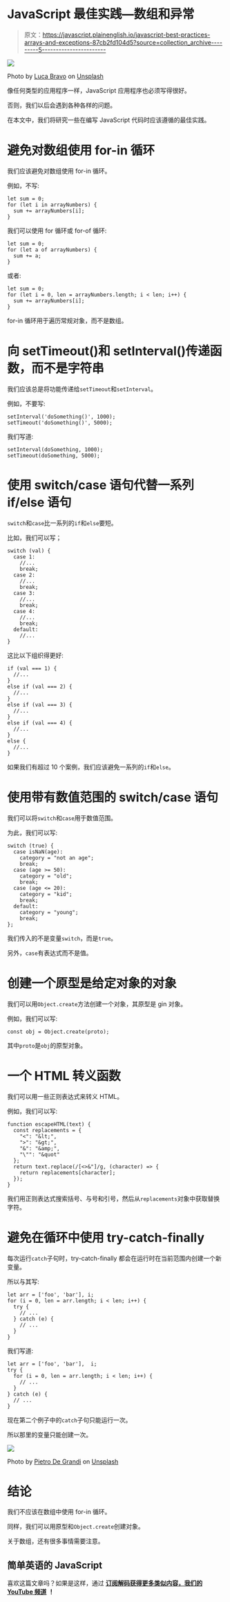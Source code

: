 # JavaScript 最佳实践—数组和异常

> 原文：<https://javascript.plainenglish.io/javascript-best-practices-arrays-and-exceptions-87cb2fd104d5?source=collection_archive---------5----------------------->

![](img/b3bf0e2ad9f966d18f0f121a65367102.png)

Photo by [Luca Bravo](https://unsplash.com/@lucabravo?utm_source=medium&utm_medium=referral) on [Unsplash](https://unsplash.com?utm_source=medium&utm_medium=referral)

像任何类型的应用程序一样，JavaScript 应用程序也必须写得很好。

否则，我们以后会遇到各种各样的问题。

在本文中，我们将研究一些在编写 JavaScript 代码时应该遵循的最佳实践。

# 避免对数组使用 for-in 循环

我们应该避免对数组使用 for-in 循环。

例如，不写:

```
let sum = 0;  
for (let i in arrayNumbers) {  
  sum += arrayNumbers[i];  
}
```

我们可以使用 for 循环或 for-of 循环:

```
let sum = 0;  
for (let a of arrayNumbers) {  
  sum += a;  
}
```

或者:

```
let sum = 0;
for (let i = 0, len = arrayNumbers.length; i < len; i++) {  
  sum += arrayNumbers[i];  
}
```

for-in 循环用于遍历常规对象，而不是数组。

# 向 setTimeout()和 setInterval()传递函数，而不是字符串

我们应该总是将功能传递给`setTimeout`和`setInterval`。

例如，不要写:

```
setInterval('doSomething()', 1000);  
setTimeout('doSomething()', 5000);
```

我们写道:

```
setInterval(doSomething, 1000);  
setTimeout(doSomething, 5000);
```

# 使用 switch/case 语句代替一系列 if/else 语句

`switch`和`case`比一系列的`if`和`else`要短。

比如，我们可以写；

```
switch (val) {
  case 1:
    //...
    break;
  case 2:
    //...
    break;
  case 3:
    //...
    break;
  case 4:
    //...
    break;
  default:
    //...
}
```

这比以下组织得更好:

```
if (val === 1) {
  //...
}
else if (val === 2) {
  //...
}
else if (val === 3) {
  //...
}
else if (val === 4) {
  //...
}
else {
  //...
}
```

如果我们有超过 10 个案例，我们应该避免一系列的`if`和`else`。

# 使用带有数值范围的 switch/case 语句

我们可以将`switch`和`case`用于数值范围。

为此，我们可以写:

```
switch (true) {
  case isNaN(age):
    category = "not an age";
    break;
  case (age >= 50):
    category = "old";
    break;
  case (age <= 20):
    category = "kid";
    break;
  default:
    category = "young";
    break;
};
```

我们传入的不是变量`switch`，而是`true`。

另外，`case`有表达式而不是值。

# 创建一个原型是给定对象的对象

我们可以用`Object.create`方法创建一个对象，其原型是 gin 对象。

例如，我们可以写:

```
const obj = Object.create(proto);
```

其中`proto`是`obj`的原型对象。

# 一个 HTML 转义函数

我们可以用一些正则表达式来转义 HTML。

例如，我们可以写:

```
function escapeHTML(text) {
  const replacements = {
    "<": "&lt;",
    ">": "&gt;",
    "&": "&amp;",
    "\"": "&quot"
  };
  return text.replace(/[<>&"]/g, (character) => {
    return replacements[character];
  });
}
```

我们用正则表达式搜索括号、与号和引号，然后从`replacements`对象中获取替换字符。

# 避免在循环中使用 try-catch-finally

每次运行`catch`子句时，try-catch-finally 都会在运行时在当前范围内创建一个新变量。

所以与其写:

```
let arr = ['foo', 'bar'], i;
for (i = 0, len = arr.length; i < len; i++) {
  try {
    // ...
  } catch (e) {
    // ...
  }
}
```

我们写道:

```
let arr = ['foo', 'bar'],  i;
try {
  for (i = 0, len = arr.length; i < len; i++) {
    // ...
  }
} catch (e) {
  // ...
}
```

现在第二个例子中的`catch`子句只能运行一次。

所以那里的变量只能创建一次。

![](img/0fc699595ee54a1b76e1ea87937b7032.png)

Photo by [Pietro De Grandi](https://unsplash.com/@peter_mc_greats?utm_source=medium&utm_medium=referral) on [Unsplash](https://unsplash.com?utm_source=medium&utm_medium=referral)

# 结论

我们不应该在数组中使用 for-in 循环。

同样，我们可以用原型和`Object.create`创建对象。

关于数组，还有很多事情需要注意。

## 简单英语的 JavaScript

喜欢这篇文章吗？如果是这样，通过 [**订阅解码获得更多类似内容，我们的 YouTube 频道**](https://www.youtube.com/channel/UCtipWUghju290NWcn8jhyAw) **！**